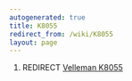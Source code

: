 ```yaml
---
autogenerated: true
title: K8055
redirect_from: /wiki/K8055
layout: page
---
```


1.  REDIRECT [Velleman K8055](Velleman_K8055 "wikilink")
